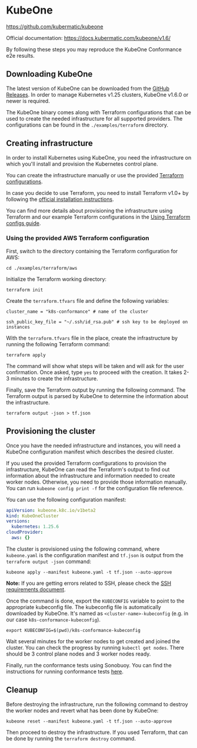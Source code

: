 # KubeOne

https://github.com/kubermatic/kubeone

Official documentation: https://docs.kubermatic.com/kubeone/v1.6/

By following these steps you may reproduce the KubeOne Conformance e2e results.

## Downloading KubeOne

The latest version of KubeOne can be downloaded from the 
[GitHub Releases][kubeone-releases]. In order to manage Kubernetes v1.25
clusters, KubeOne v1.6.0 or newer is required.

The KubeOne binary comes along with Terraform configurations that can be used
to create the needed infrastructure for all supported providers.
The configurations can be found in the `./examples/terraform` directory.

## Creating infrastructure

In order to install Kubernetes using KubeOne, you need the infrastructure on
which you'll install and provision the Kubernetes control plane.

You can create the infrastructure manually or use the provided
[Terraform configurations][terraform-config].

In case you decide to use Terraform, you need to install Terraform v1.0+ by
following the [official installation instructions][terraform-install].

You can find more details about provisioning the infrastructure using Terraform
and our example Terraform configurations in the
[Using Terraform configs guide][kubeone-terraform].

### Using the provided AWS Terraform configuration

First, switch to the directory containing the Terraform configuration for AWS:

```
cd ./examples/terraform/aws
```

Initialize the Terraform working directory:

```
terraform init
```

Create the `terraform.tfvars` file and define the following variables:

```
cluster_name = "k8s-conformance" # name of the cluster

ssh_public_key_file = "~/.ssh/id_rsa.pub" # ssh key to be deployed on instances
```

With the `terraform.tfvars` file in the place, create the infrastructure by
running the following Terraform command:

```
terraform apply
```

The command will show what steps will be taken and will ask for the user
confirmation. Once asked, type `yes` to proceed with the creation. It takes
2-3 minutes to create the infrastructure.

Finally, save the Terraform output by running the following command.
The Terraform output is parsed by KubeOne to determine the information about
the infrastructure.

```
terraform output -json > tf.json
```

## Provisioning the cluster

Once you have the needed infrastructure and instances, you will need a KubeOne
configuration manifest which describes the desired cluster.

If you used the provided Terraform configurations to provision the
infrastructure, KubeOne can read the Terraform's output to find out information
about the infrastructure and information needed to create worker nodes.
Otherwise, you need to provide those information manually. 
You can run `kubeone config print -f` for the configuration file reference.

You can use the following configuration manifest:

```yaml
apiVersion: kubeone.k8c.io/v1beta2
kind: KubeOneCluster
versions:
  kubernetes: 1.25.6
cloudProvider:
  aws: {}
```

The cluster is provisioned using the following command, where `kubeone.yaml`
is the configuration manifest and `tf.json` is output from the
`terraform output -json` command:

```
kubeone apply --manifest kubeone.yaml -t tf.json --auto-approve
```

**Note:** If you are getting errors related to SSH, please check the
[SSH requirements document][kubeone-ssh].

Once the command is done, export the `KUBECONFIG` variable to point to the
appropriate kubeconfig file. The kubeconfig file is automatically downloaded
by KubeOne. It's named as `<cluster-name>-kubeconfig` (e.g. in our case
`k8s-conformance-kubeconfig`).

```
export KUBECONFIG=$(pwd)/k8s-conformance-kubeconfig
```

Wait several minutes for the worker nodes to get created and joined the
cluster. You can check the progress by running `kubectl get nodes`.
There should be 3 control plane nodes and 3 worker nodes ready.

Finally, run the conformance tests using Sonobuoy.
You can find the instructions for running conformance tests [here][sonobuoy].

## Cleanup

Before destroying the infrastructure, run the following command
to destroy the worker nodes and revert what has been done by KubeOne:

```
kubeone reset --manifest kubeone.yaml -t tf.json --auto-approve
```

Then proceed to destroy the infrastructure. If you used Terraform,
that can be done by running the `terraform destroy` command.

[kubeone-releases]: https://github.com/kubermatic/kubeone/releases
[terraform-config]: https://github.com/kubermatic/kubeone/tree/release/v1.6/examples/terraform
[terraform-install]: https://learn.hashicorp.com/tutorials/terraform/install-cli
[kubeone-terraform]: https://docs.kubermatic.com/kubeone/v1.6/guides/using-terraform-configs/
[kubeone-ssh]: https://docs.kubermatic.com/kubeone/v1.6/guides/ssh/
[sonobuoy]: https://github.com/cncf/k8s-conformance/blob/master/instructions.md#running
